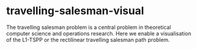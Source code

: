 # travelling-salesman-visual
The travelling salesman problem is a central problem in theoretical computer science and operations research. Here we enable a visualisation of the L1-TSPP or the rectilinear travelling salesman path problem. 
